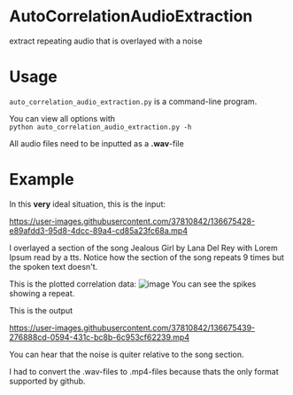 # AutoCorrelationAudioExtraction
extract repeating audio that is overlayed with a noise

# Usage
`auto_correlation_audio_extraction.py` is a command-line program. 

You can view all options with \
`python auto_correlation_audio_extraction.py -h`
 
All audio files need to be inputted as a **.wav**-file
 
# Example
In this **very** ideal situation, this is the input:

https://user-images.githubusercontent.com/37810842/136675428-e89afdd3-95d8-4dcc-89a4-cd85a23fc68a.mp4

I overlayed a section of the song Jealous Girl by Lana Del Rey with Lorem Ipsum read by a tts.
Notice how the section of the song repeats 9 times but the spoken text doesn't.

This is the plotted correlation data:
![image](https://user-images.githubusercontent.com/37810842/136675517-41dc2afd-4f0e-4d58-8981-c46390426329.png)
You can see the spikes showing a repeat.

This is the output

https://user-images.githubusercontent.com/37810842/136675439-276888cd-0594-431c-bc8b-6c953cf62239.mp4

You can hear that the noise is quiter relative to the song section.

I had to convert the .wav-files to .mp4-files because thats the only format supported by github.
